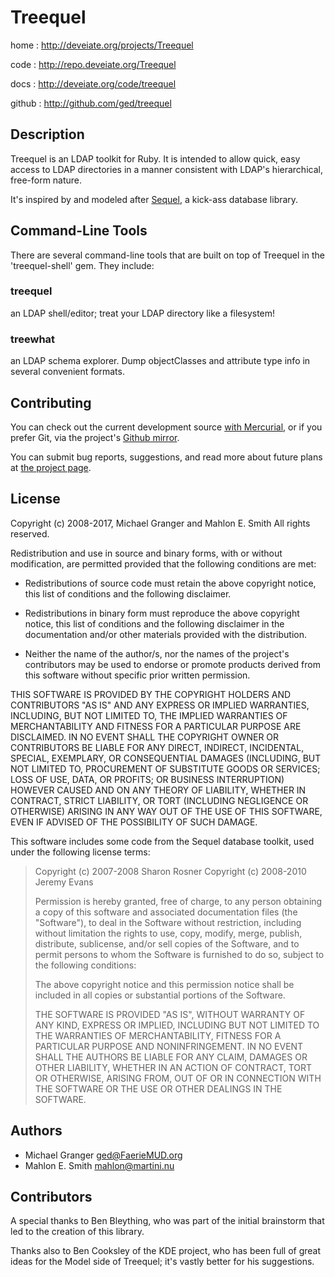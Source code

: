 # Treequel

home
: http://deveiate.org/projects/Treequel

code
: http://repo.deveiate.org/Treequel

docs
: http://deveiate.org/code/treequel

github
: http://github.com/ged/treequel


## Description

Treequel is an LDAP toolkit for Ruby. It is intended to allow quick, easy
access to LDAP directories in a manner consistent with LDAP's hierarchical,
free-form nature.

It's inspired by and modeled after [Sequel][sequel], a
kick-ass database library.


## Command-Line Tools

There are several command-line tools that are built on top of Treequel in
the 'treequel-shell' gem. They include:

### treequel

an LDAP shell/editor; treat your LDAP directory like a filesystem!

### treewhat

an LDAP schema explorer. Dump objectClasses and attribute type info in several
convenient formats.


## Contributing

You can check out the current development source [with Mercurial][devsource], or if you prefer Git, via the project's [Github mirror][gitmirror].

You can submit bug reports, suggestions, and read more about future plans at [the project page][projectpage].


## License

Copyright (c) 2008-2017, Michael Granger and Mahlon E. Smith
All rights reserved.

Redistribution and use in source and binary forms, with or without
modification, are permitted provided that the following conditions are met:

* Redistributions of source code must retain the above copyright notice,
  this list of conditions and the following disclaimer.

* Redistributions in binary form must reproduce the above copyright notice,
  this list of conditions and the following disclaimer in the documentation
  and/or other materials provided with the distribution.

* Neither the name of the author/s, nor the names of the project's
  contributors may be used to endorse or promote products derived from this
  software without specific prior written permission.

THIS SOFTWARE IS PROVIDED BY THE COPYRIGHT HOLDERS AND CONTRIBUTORS "AS IS"
AND ANY EXPRESS OR IMPLIED WARRANTIES, INCLUDING, BUT NOT LIMITED TO, THE
IMPLIED WARRANTIES OF MERCHANTABILITY AND FITNESS FOR A PARTICULAR PURPOSE ARE
DISCLAIMED. IN NO EVENT SHALL THE COPYRIGHT OWNER OR CONTRIBUTORS BE LIABLE
FOR ANY DIRECT, INDIRECT, INCIDENTAL, SPECIAL, EXEMPLARY, OR CONSEQUENTIAL
DAMAGES (INCLUDING, BUT NOT LIMITED TO, PROCUREMENT OF SUBSTITUTE GOODS OR
SERVICES; LOSS OF USE, DATA, OR PROFITS; OR BUSINESS INTERRUPTION) HOWEVER
CAUSED AND ON ANY THEORY OF LIABILITY, WHETHER IN CONTRACT, STRICT LIABILITY,
OR TORT (INCLUDING NEGLIGENCE OR OTHERWISE) ARISING IN ANY WAY OUT OF THE USE
OF THIS SOFTWARE, EVEN IF ADVISED OF THE POSSIBILITY OF SUCH DAMAGE.

This software includes some code from the Sequel database toolkit, used under
the following license terms:

> Copyright (c) 2007-2008 Sharon Rosner
> Copyright (c) 2008-2010 Jeremy Evans
> 
> Permission is hereby granted, free of charge, to any person obtaining a copy
> of this software and associated documentation files (the "Software"), to
> deal in the Software without restriction, including without limitation the
> rights to use, copy, modify, merge, publish, distribute, sublicense, and/or
> sell copies of the Software, and to permit persons to whom the Software is
> furnished to do so, subject to the following conditions:
>   
> The above copyright notice and this permission notice shall be included in
> all copies or substantial portions of the Software.
>    
> THE SOFTWARE IS PROVIDED "AS IS", WITHOUT WARRANTY OF ANY KIND, EXPRESS OR
> IMPLIED, INCLUDING BUT NOT LIMITED TO THE WARRANTIES OF MERCHANTABILITY,
> FITNESS FOR A PARTICULAR PURPOSE AND NONINFRINGEMENT. IN NO EVENT SHALL
> THE AUTHORS BE LIABLE FOR ANY CLAIM, DAMAGES OR OTHER LIABILITY, WHETHER 
> IN AN ACTION OF CONTRACT, TORT OR OTHERWISE, ARISING FROM, OUT OF OR IN
> CONNECTION WITH THE SOFTWARE OR THE USE OR OTHER DEALINGS IN THE SOFTWARE.


## Authors

* Michael Granger <ged@FaerieMUD.org>
* Mahlon E. Smith <mahlon@martini.nu>


## Contributors

A special thanks to Ben Bleything, who was part of the initial brainstorm that
led to the creation of this library.

Thanks also to Ben Cooksley of the KDE project, who has been full of great
ideas for the Model side of Treequel; it's vastly better for his
suggestions.


[sequel]: http://sequel.rubyforge.org/
[devsource]: http://repo.deveiate.org/Treequel
[gitmirror]: https://github.com/ged/treequel
[projectpage]: http://deveiate.org/projects/Treequel
